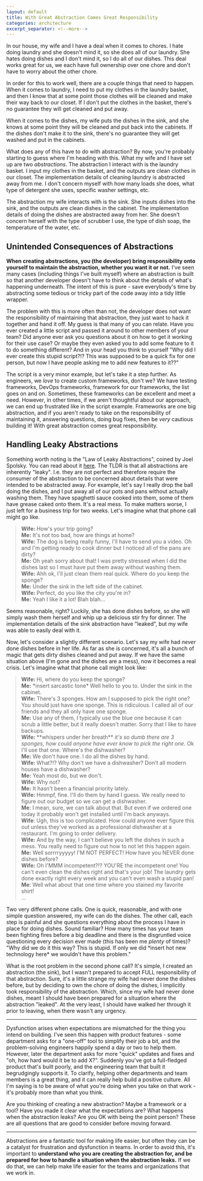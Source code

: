 ```yaml
---
layout: default
title: With Great Abstraction Comes Great Responsibility
categories: architecture
excerpt_separator: <!--more-->
---
```


In our house, my wife and I have a deal when it comes to chores. I hate doing laundry and she doesn't mind it, so she does all of our laundry. She hates doing dishes and I don't mind it, so I do all of our dishes. This deal works great for us, we each have full ownership over one chore and don't have to worry about the other chore.

<!--more-->

In order for this to work well, there are a couple things that need to happen. When it comes to laundry, I need to put my clothes in the laundry basket, and then I know that at some point those clothes will be cleaned and make their way back to our closet. If I don't put the clothes in the basket, there's no guarantee they will get cleaned and put away.

When it comes to the dishes, my wife puts the dishes in the sink, and she knows at some point they will be cleaned and put back into the cabinets. If the dishes don't make it to the sink, there's no guarantee they will get washed and put in the cabinets.

What does any of this have to do with abstraction? By now, you're probably starting to guess where I'm heading with this. What my wife and I have set up are two *abstractions*. The abstraction I interact with is the laundry basket. I input my clothes in the basket, and the outputs are clean clothes in our closet. The implementation details of cleaning laundry is abstracted away from me. I don't concern myself with how many loads she does, what type of detergent she uses, specific washer settings, etc.

The abstraction my wife interacts with is the sink. She inputs dishes into the sink, and the outputs are clean dishes in the cabinet. The implementation details of doing the dishes are abstracted away from her. She doesn't concern herself with the type of scrubber I use, the type of dish soap, the temperature of the water, etc.

## Unintended Consequences of Abstractions
**When creating abstractions, you (the developer) bring responsibility onto yourself to maintain the abstraction, whether you want it or not.** I've seen many cases (including things I've built myself) where an abstraction is built so that another developer doesn't have to think about the details of what's happening underneath. The intent of this is pure - save everybody's time by abstracting some tedious or tricky part of the code away into a tidy little wrapper.

The problem with this is more often than not, the developer does not want the responsibility of maintaining that abstraction, they just want to hack it together and hand it off. My guess is that many of you can relate. Have you ever created a little script and passed it around to other members of your team? Did anyone ever ask you questions about it on how to get it working for their use case? Or maybe they even asked you to add some feature to it to do something different? And in your head you think to yourself "Why did I ever create this stupid script?!? This was supposed to be a quick fix for one person, but now I have people asking me to add new features to it??"

The script is a very minor example, but let's take it a step further. As engineers, we *love* to create custom frameworks, don't we? We have testing frameworks, DevOps frameworks, framework for our frameworks, the list goes on and on. Sometimes, these frameworks can be excellent and meet a need. However, in other times, if we aren't thoughtful about our approach, we can end up frustrated like in the script example. Frameworks are one big abstraction, and if you aren't ready to take on the responsibility of maintaining it, answering questions, doing bug fixes, then be *very* cautious building it! With great abstraction comes great responsibility.

## Handling Leaky Abstractions
Something worth noting is the "Law of Leaky Abstractions", coined by Joel Spolsky. You can read about it [here](https://www.joelonsoftware.com/2002/11/11/the-law-of-leaky-abstractions/). The TLDR is that all abstractions are inherently "leaky". I.e. they are not perfect and therefore require the consumer of the abstraction to be concerned about details that were intended to be abstracted away. For example, let's say I really drop the ball doing the dishes, and I put away all of our pots and pans without actually washing them. They have spaghetti sauce cooked into them, some of them have grease caked onto them. It's a real mess. To make matters worse, I just left for a business trip for two weeks. Let's imagine what that phone call might go like.

>
> **Wife:** How's your trip going?  
> **Me:** It's not too bad, how are things at home?  
> **Wife:** The dog is being really funny, I'll have to send you a video. Oh and I'm getting ready to cook dinner but I noticed all of the pans are dirty?  
> **Me:** Oh yeah sorry about that! I was pretty stressed when I did the dishes last so I must have put them away without washing them.  
> **Wife:** Ahh ok, I'll just clean them real quick. Where do you keep the sponge?  
> **Me:** Under the sink in the left side of the cabinet.  
> **Wife:** Perfect, do you like the city you're in?  
> **Me:** Yeah I like it a lot! Blah blah...

Seems reasonable, right? Luckily, she has done dishes before, so she will simply wash them herself and whip up a delicious stir fry for dinner. The implementation details of the sink abstraction have "leaked", but my wife was able to easily deal with it.

Now, let's consider a slightly different scenario. Let's say my wife had *never* done dishes before in her life. As far as she is concerned, it's all a bunch of magic that gets dirty dishes cleaned and put away. If we have the same situation above (I'm gone and the dishes are a mess), now it becomes a real crisis. Let's imagine what that phone call might look like:

>
> **Wife:** Hi, where do you keep the sponge?  
> **Me:** \*insert sarcastic tone\* Well hello to you to. Under the sink in the cabinet.  
**Wife:** There's 3 sponges. How am I supposed to pick the right one? You should just have one sponge. This is ridiculous. I called all of our friends and they all only have one sponge.  
> **Me:** Use any of them, I typically use the blue one because it can scrub a little better, but it really doesn't matter. Sorry that I like to have backups.  
> **Wife:** \*\*whispers under her breath\*\* *it's so dumb there are 3 sponges, how could anyone have ever know to pick the right one*. Ok I'll use that one. Where's the dishwasher?  
> **Me:** We don't have one. I do all the dishes by hand.  
> **Wife:** What?!? Why don't we have a dishwasher? Don't all modern houses have a dishwasher?   
> **Me:** Yeah most do, but we don't.  
> **Wife:** Why not?  
> **Me:** It hasn't been a financial priority lately.  
> **Wife:** Hmmpf, fine. I'll do them by hand I guess. We really need to figure out our budget so we can get a dishwasher.  
> **Me**: I mean, sure, we can talk about that. But even if we ordered one today it probably won't get installed until I'm back anyways.  
> **Wife**: Ugh, this is too complicated. How could anyone ever figure this out unless they've worked as a professional dishwasher at a restaurant. I'm going to order delivery.  
> **Wife:** And by the way, I can't believe you left the dishes in such a mess. You really need to figure out how to not let this happen again.  
> **Me:** Well sorrrryyyyy! I'M NOT PERFECT! How have you NEVER done dishes before?  
> **Wife:** Oh I'MMM incompetent?!? YOU'RE the incompetent one! You can't even clean the dishes right and that's your job! The laundry gets done exactly right every week and you can't even wash a stupid pan!  
> **Me**: Well what about that one time where you stained my favorite shirt!  
> ...

Two very different phone calls. One is quick, reasonable, and with one simple question answered, my wife can do the dishes. The other call, each step is painful and she questions everything about the process I have in place for doing dishes. Sound familiar? How many times has your team been fighting fires before a big deadline and there is the disgruntled voice questioning every decision ever made (this has been me *plenty* of times)? "Why did we do it this way? This is stupid. If only we did \*insert hot new technology here\* we wouldn't have this problem."

What is the root problem in the second phone call? It's simple, I created an abstraction (the sink), but I wasn't prepared to accept FULL responsibility of that abstraction. Sure, it's a little strange my wife had never done the dishes before, but by deciding to own the chore of doing the dishes, I implicitly took responsibility of the abstraction. Which, since my wife had never done dishes, meant I should have been prepared for a situation where the abstraction "leaked". At the very least, I should have walked her through it prior to leaving, when there wasn't any urgency.

---
Dysfunction arises when expectations are mismatched for the thing you intend on building. I've seen this happen with product features - some department asks for a "one-off" tool to simplify their job a bit, and the problem-solving engineers happily spend a day or two to help them. However, later the department asks for more "quick" updates and fixes and "oh, how hard would it be to add X?". Suddenly you've got a full-fledged product that's built poorly, and the engineering team that built it begrudgingly supports it. To clarify, helping other departments and team members is a great thing, and it can really help build a positive culture. All I'm saying is to be aware of what you're doing when you take on that work - it's probably more than what you think.

Are you thinking of creating a new abstraction? Maybe a framework or a tool? Have you made it clear what the expectations are? What happens when the abstraction leaks? Are you OK with being the point person? These are all questions that are good to consider before moving forward.

---
Abstractions are a fantastic tool for making life easier, but often they can be a catalyst for frustration and dysfunction in teams. In order to avoid this, it's important to **understand who you are creating the abstraction for, and be prepared for how to handle a situation when the abstraction leaks.** If we do that, we can help make life easier for the teams and organizations that we work in.
